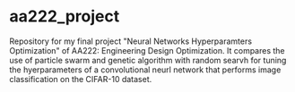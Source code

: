 # aa222_project
Repository for my final project "Neural Networks Hyperparamters Optimization" of AA222: Engineering Design Optimization. It compares the use of particle swarm and genetic algorithm with random searvh for tuning the hyerparameters of a convolutional neurl network that performs image classification on the CIFAR-10 dataset.

